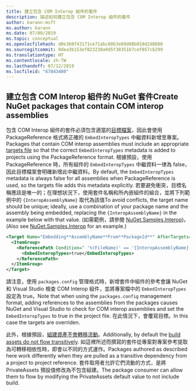 ```yaml
---
title: 建立包含 COM Interop 組件的套件
description: 描述如何建立包含 COM Interop 組件的套件
author: karann-msft
ms.author: karann
ms.date: 07/09/2019
ms.topic: conceptual
ms.openlocfilehash: d0e368f43171ce71abc60b3e09d08b010d2d8880
ms.sourcegitcommit: 0dea3b153ef823230a9d5f38351b7cef057cb299
ms.translationtype: HT
ms.contentlocale: zh-TW
ms.lasthandoff: 07/12/2019
ms.locfileid: "67843480"
---
```

## <a name="create-nuget-packages-that-contain-com-interop-assemblies"></a><span data-ttu-id="e4729-103">建立包含 COM Interop 組件的 NuGet 套件</span><span class="sxs-lookup"><span data-stu-id="e4729-103">Create NuGet packages that contain COM interop assemblies</span></span>

<span data-ttu-id="e4729-104">包含 COM Interop 組件的套件必須包含適當的[目標檔案](creating-a-package.md#include-msbuild-props-and-targets-in-a-package)，因此會使用 PackageReference 格式將正確的 `EmbedInteropTypes` 中繼資料新增至專案。</span><span class="sxs-lookup"><span data-stu-id="e4729-104">Packages that contain COM interop assemblies must include an appropriate [targets file](creating-a-package.md#include-msbuild-props-and-targets-in-a-package) so that the correct `EmbedInteropTypes` metadata is added to projects using the PackageReference format.</span></span> <span data-ttu-id="e4729-105">根據預設，使用 PackageReference 時，所有組件的 `EmbedInteropTypes` 中繼資料一律為 false，因此目標檔案會明確新增此中繼資料。</span><span class="sxs-lookup"><span data-stu-id="e4729-105">By default, the `EmbedInteropTypes` metadata is always false for all assemblies when PackageReference is used, so the targets file adds this metadata explicitly.</span></span> <span data-ttu-id="e4729-106">若要避免衝突，目標名稱應該是唯一的；在理想狀況下，使用套件名稱和所內嵌組件的組合，並將下列範例中的 `{InteropAssemblyName}` 取代為該值</span><span class="sxs-lookup"><span data-stu-id="e4729-106">To avoid conflicts, the target name should be unique; ideally, use a combination of your package name and the assembly being embedded, replacing the `{InteropAssemblyName}` in the example below with that value.</span></span> <span data-ttu-id="e4729-107">(如需範例，請參閱 [NuGet.Samples.Interop](https://github.com/NuGet/Samples/tree/master/NuGet.Samples.Interop))。</span><span class="sxs-lookup"><span data-stu-id="e4729-107">(Also see [NuGet.Samples.Interop](https://github.com/NuGet/Samples/tree/master/NuGet.Samples.Interop) for an example.)</span></span>

```xml
<Target Name="Embedding**AssemblyName**From**PackageId**" AfterTargets="ResolveReferences" BeforeTargets="FindReferenceAssembliesForReferences">
  <ItemGroup>
    <ReferencePath Condition=" '%(FileName)' == '{InteropAssemblyName}' AND '%(ReferencePath.NuGetPackageId)' == '$(MSBuildThisFileName)' ">
      <EmbedInteropTypes>true</EmbedInteropTypes>
    </ReferencePath>
  </ItemGroup>
</Target>
```

<span data-ttu-id="e4729-108">請注意，使用 `packages.config` 管理格式時，新增套件中組件的參考會讓 NuGet 和 Visual Studio 檢查 COM Interop 組件，並將專案檔中的 `EmbedInteropTypes` 設定為 true。</span><span class="sxs-lookup"><span data-stu-id="e4729-108">Note that when using the `packages.config` management format, adding references to the assemblies from the packages causes NuGet and Visual Studio to check for COM interop assemblies and set the `EmbedInteropTypes` to true in the project file.</span></span> <span data-ttu-id="e4729-109">在此情況下，會覆寫目標。</span><span class="sxs-lookup"><span data-stu-id="e4729-109">In this case the targets are overriden.</span></span>

<span data-ttu-id="e4729-110">此外，根據預設，[組建資產不會轉移流動](../consume-packages/package-references-in-project-files.md#controlling-dependency-assets)。</span><span class="sxs-lookup"><span data-stu-id="e4729-110">Additionally, by default the [build assets do not flow transitively](../consume-packages/package-references-in-project-files.md#controlling-dependency-assets).</span></span> <span data-ttu-id="e4729-111">如這裡所述而撰寫的套件從專案對專案參考提取為可轉移相依性時，即會以不同的方式運作。</span><span class="sxs-lookup"><span data-stu-id="e4729-111">Packages authored as described here work differently when they are pulled as a transitive dependency from a project to project reference.</span></span> <span data-ttu-id="e4729-112">套件取用者允許它們流動的方式，是將 PrivateAssets 預設值修改為不包含組建。</span><span class="sxs-lookup"><span data-stu-id="e4729-112">The package consumer can allow them to flow by modifying the PrivateAssets default value to not include build.</span></span>

<a name="creating-the-package"></a>